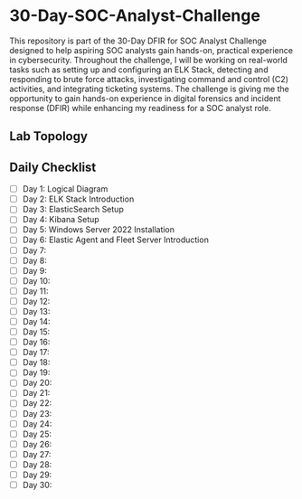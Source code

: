 # 30-Day-SOC-Analyst-Challenge
This repository is part of the 30-Day DFIR for SOC Analyst Challenge designed to help aspiring SOC analysts gain hands-on, practical experience in cybersecurity. Throughout the challenge, I will be working on real-world tasks such as setting up and configuring an ELK Stack, detecting and responding to brute force attacks, investigating command and control (C2) activities, and integrating ticketing systems. The challenge is giving me the opportunity to gain hands-on experience in digital forensics and incident response (DFIR) while enhancing my readiness for a SOC analyst role.

## Lab Topology

## Daily Checklist
- [ ] Day 1: Logical Diagram
- [ ] Day 2: ELK Stack Introduction
- [ ] Day 3: ElasticSearch Setup
- [ ] Day 4: Kibana Setup
- [ ] Day 5: Windows Server 2022 Installation 
- [ ] Day 6: Elastic Agent and Fleet Server Introduction
- [ ] Day 7: 
- [ ] Day 8:
- [ ] Day 9:
- [ ] Day 10:
- [ ] Day 11:
- [ ] Day 12:
- [ ] Day 13:
- [ ] Day 14:
- [ ] Day 15:
- [ ] Day 16:
- [ ] Day 17:
- [ ] Day 18:
- [ ] Day 19:
- [ ] Day 20:
- [ ] Day 21:
- [ ] Day 22:
- [ ] Day 23:
- [ ] Day 24:
- [ ] Day 25:
- [ ] Day 26:
- [ ] Day 27:
- [ ] Day 28:
- [ ] Day 29:
- [ ] Day 30: 